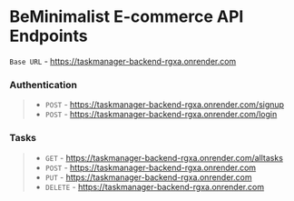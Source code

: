 # BeMinimalist E-commerce API Endpoints 

`Base URL` - https://taskmanager-backend-rgxa.onrender.com
### Authentication
> * `POST` - https://taskmanager-backend-rgxa.onrender.com/signup
> * `POST` - https://taskmanager-backend-rgxa.onrender.com/login
### Tasks
> * `GET` - https://taskmanager-backend-rgxa.onrender.com/alltasks
> * `POST` - https://taskmanager-backend-rgxa.onrender.com
> * `PUT` - https://taskmanager-backend-rgxa.onrender.com
> * `DELETE` - https://taskmanager-backend-rgxa.onrender.com
